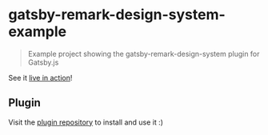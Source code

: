 # gatsby-remark-design-system-example
> Example project showing the gatsby-remark-design-system plugin for Gatsby.js

See it [live in action](https://gatsby-remark-design-system.netlify.com/)!

## Plugin

Visit the [plugin repository](https://github.com/LeKoArts/gatsby-remark-design-system) to install and use it :)